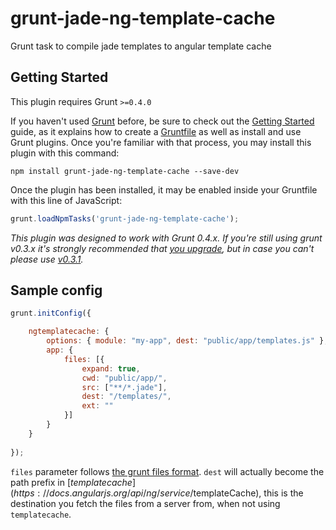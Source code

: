 # grunt-jade-ng-template-cache
Grunt task to compile jade templates to angular template cache

## Getting Started
This plugin requires Grunt `>=0.4.0`

If you haven't used [Grunt](http://gruntjs.com/) before, be sure to check out the [Getting Started](http://gruntjs.com/getting-started) guide, as it explains how to create a [Gruntfile](http://gruntjs.com/sample-gruntfile) as well as install and use Grunt plugins. Once you're familiar with that process, you may install this plugin with this command:

```shell
npm install grunt-jade-ng-template-cache --save-dev
```

Once the plugin has been installed, it may be enabled inside your Gruntfile with this line of JavaScript:

```js
grunt.loadNpmTasks('grunt-jade-ng-template-cache');
```

*This plugin was designed to work with Grunt 0.4.x. If you're still using grunt v0.3.x it's strongly recommended that [you upgrade](http://gruntjs.com/upgrading-from-0.3-to-0.4), but in case you can't please use [v0.3.1](https://github.com/gruntjs/grunt-contrib-stylus/tree/grunt-0.3-stable).*


## Sample config

````javascript
grunt.initConfig({

	ngtemplatecache: {
		options: { module: "my-app", dest: "public/app/templates.js" },
		app: {
			files: [{
				expand: true,
				cwd: "public/app/",
				src: ["**/*.jade"],
				dest: "/templates/",
				ext: ""
			}]
		}
	}
	
});
````

`files` parameter follows [the grunt files format](http://gruntjs.com/configuring-tasks#files).
`dest` will actually become the path prefix in [$templatecache](https://docs.angularjs.org/api/ng/service/$templateCache), this is the destination you fetch the files from a server from, when not using `templatecache`.
